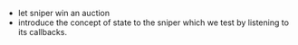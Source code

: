 - let sniper win an auction
- introduce the concept of state to the sniper which we test by listening to its callbacks.
